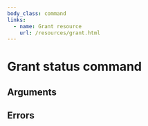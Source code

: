 ```yaml
---
body_class: command
links:
  - name: Grant resource
    url: /resources/grant.html
---
```


# Grant status command

<section>

</section>

<section>

## Arguments

</section>

<section>

## Errors

</section>
